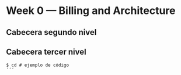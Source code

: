 # Week 0 — Billing and Architecture
## Cabecera segundo nivel
## Cabecera tercer nivel
```
$ cd # ejemplo de código
´´´

